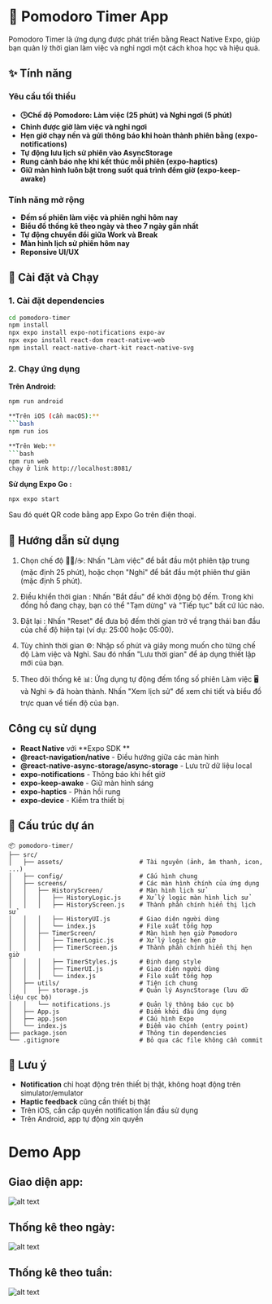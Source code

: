# 🍅 Pomodoro Timer App
Pomodoro Timer là ứng dụng được phát triển bằng React Native Expo, giúp bạn quản lý thời gian làm việc và nghỉ ngơi một cách khoa học và hiệu quả.

## ✨ Tính năng
### Yêu cầu tối thiểu 
- **🕒Chế độ Pomodoro: Làm việc (25 phút) và Nghỉ ngơi (5 phút)**
- **Chỉnh được giờ làm việc và nghỉ ngơi**
- **Hẹn giờ chạy nền và gửi thông báo khi hoàn thành phiên bằng (expo-notifications)**
- **Tự động lưu lịch sử phiên vào AsyncStorage**
- **Rung cảnh báo nhẹ khi kết thúc mỗi phiên (expo-haptics)**
- **Giữ màn hình luôn bật trong suốt quá trình đếm giờ (expo-keep-awake)**

### Tính năng mở rộng
-  **Đếm số phiên làm việc và phiên nghỉ hôm nay**
-  **Biểu đồ thống kê theo ngày và theo 7 ngày gần nhất**
-  **Tự động chuyển đổi giữa Work và Break**
-  **Màn hình lịch sử phiên hôm nay**
-  **Reponsive UI/UX**

## 🚀 Cài đặt và Chạy

### 1. Cài đặt dependencies
```bash
cd pomodoro-timer
npm install
npx expo install expo-notifications expo-av
npx expo install react-dom react-native-web
npm install react-native-chart-kit react-native-svg
```

### 2. Chạy ứng dụng

**Trên Android:**
```bash
npm run android

**Trên iOS (cần macOS):**
```bash
npm run ios

**Trên Web:**
```bash
npm run web
chạy ở link http://localhost:8081/
```

**Sử dụng Expo Go :**
```bash
npx expo start
```
Sau đó quét QR code bằng app Expo Go trên điện thoại.

## 📱 Hướng dẫn sử dụng

1) Chọn chế độ 👨‍💻/☕️: Nhấn "Làm việc" để bắt đầu một phiên tập trung (mặc định 25 phút), hoặc chọn "Nghỉ" để bắt đầu một phiên thư giãn (mặc định 5 phút).

2) Điều khiển thời gian : Nhấn "Bắt đầu" để khởi động bộ đếm. Trong khi đồng hồ đang chạy, bạn có thể "Tạm dừng" và "Tiếp tục" bất cứ lúc nào.

3) Đặt lại : Nhấn "Reset" để đưa bộ đếm thời gian trở về trạng thái ban đầu của chế độ hiện tại (ví dụ: 25:00 hoặc 05:00).

4) Tùy chỉnh thời gian ⚙️: Nhập số phút và giây mong muốn cho từng chế độ Làm việc và Nghỉ. Sau đó nhấn "Lưu thời gian" để áp dụng thiết lập mới của bạn.

5) Theo dõi thống kê 📊: Ứng dụng tự động đếm tổng số phiên Làm việc 🖥️ và Nghỉ ☕ đã hoàn thành. Nhấn "Xem lịch sử" để xem chi tiết và biểu đồ trực quan về tiến độ của bạn.
## Công cụ sử dụng

- **React Native** với **Expo SDK **
- **@react-navigation/native** - Điều hướng giữa các màn hình
- **@react-native-async-storage/async-storage** - Lưu trữ dữ liệu local
- **expo-notifications** - Thông báo khi hết giờ
- **expo-keep-awake** - Giữ màn hình sáng
- **expo-haptics** - Phản hồi rung
- **expo-device** - Kiểm tra thiết bị

## 📁 Cấu trúc dự án

```
📦 pomodoro-timer/
├── src/
│   ├── assets/                     # Tài nguyên (ảnh, âm thanh, icon, ...)
│   ├── config/                     # Cấu hình chung
│   ├── screens/                    # Các màn hình chính của ứng dụng
│   │   ├── HistoryScreen/          # Màn hình lịch sử
│   │   │   ├── HistoryLogic.js     # Xử lý logic màn hình lịch sử
│   │   │   ├── HistoryScreen.js    # Thành phần chính hiển thị lịch sử
│   │   │   ├── HistoryUI.js        # Giao diện người dùng
│   │   │   └── index.js            # File xuất tổng hợp
│   │   ├── TimerScreen/            # Màn hình hẹn giờ Pomodoro
│   │   │   ├── TimerLogic.js       # Xử lý logic hẹn giờ
│   │   │   ├── TimerScreen.js      # Thành phần chính hiển thị hẹn giờ
│   │   │   ├── TimerStyles.js      # Định dạng style
│   │   │   ├── TimerUI.js          # Giao diện người dùng
│   │   │   └── index.js            # File xuất tổng hợp
│   ├── utils/                      # Tiện ích chung
│   │   ├── storage.js              # Quản lý AsyncStorage (lưu dữ liệu cục bộ)
│   │   └── notifications.js        # Quản lý thông báo cục bộ
│   ├── App.js                      # Điểm khởi đầu ứng dụng
│   ├── app.json                    # Cấu hình Expo
│   └── index.js                    # Điểm vào chính (entry point)
├── package.json                    # Thông tin dependencies
└── .gitignore                      # Bỏ qua các file không cần commit

```

## 🔧 Lưu ý

- **Notification** chỉ hoạt động trên thiết bị thật, không hoạt động trên simulator/emulator
- **Haptic feedback** cũng cần thiết bị thật
- Trên iOS, cần cấp quyền notification lần đầu sử dụng
- Trên Android, app tự động xin quyền

# Demo App

## Giao diện app:
![alt text](images/image1.png)

## Thống kê theo ngày:
![alt text](images/image2.png)

## Thống kê theo tuần:
![alt text](images/image3.png)
